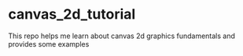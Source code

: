 # canvas_2d_tutorial
This repo helps me learn about canvas 2d graphics fundamentals and provides some examples
